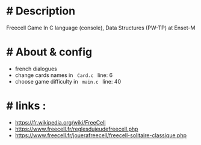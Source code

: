 # \# Description

Freecell Game In C language (console), Data Structures (PW-TP) at Enset-M

# \# About & config

  - french dialogues
  - change cards names in <code> Card.c </code> line: 6
  - choose game difficulty in <code> main.c </code> line: 40

# \# links : 
  - https://fr.wikipedia.org/wiki/FreeCell
  - https://www.freecell.fr/reglesdujeudefreecell.php
  - https://www.freecell.fr/jouerafreecell/freecell-solitaire-classique.php
